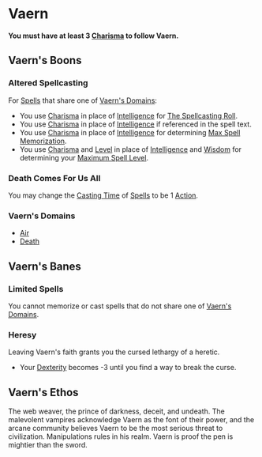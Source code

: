 # Vaern
**You must have at least 3 [Charisma](../../../../Player%20Characters/Chosen%20Statistics/Charisma.md) to follow Vaern.**
## Vaern's Boons
### Altered Spellcasting
For [Spells](../../../Spells.md) that share one of [Vaern's Domains](Vaern.md#Vaern's%20Domains):
- You use [Charisma](../../../../Player%20Characters/Chosen%20Statistics/Charisma.md) in place of [Intelligence](../../../../Player%20Characters/Chosen%20Statistics/Intelligence.md) for [The Spellcasting Roll](../../../Spellcasting.md#The%20Spellcasting%20Roll).
- You use [Charisma](../../../../Player%20Characters/Chosen%20Statistics/Charisma.md) in place of [Intelligence](../../../../Player%20Characters/Chosen%20Statistics/Intelligence.md) if referenced in the spell text.
- You use [Charisma](../../../../Player%20Characters/Chosen%20Statistics/Charisma.md) in place of [Intelligence](../../../../Player%20Characters/Chosen%20Statistics/Intelligence.md) for determining [Max Spell Memorization](../../../Spell%20Memorization.md).
- You use [Charisma](../../../../Player%20Characters/Chosen%20Statistics/Charisma.md) and [Level](../../../../Player%20Characters/Derived%20Statistics/Level.md) in place of [Intelligence](../../../../Player%20Characters/Chosen%20Statistics/Intelligence.md) and [Wisdom](../../../../Player%20Characters/Chosen%20Statistics/Wisdom.md) for determining your [Maximum Spell Level](../../../Spell%20Level.md#Max%20Spell%20Level).
### Death Comes For Us All
You may change the [Casting Time](../../../Spellcasting.md#Casting%20Time) of [Spells](../../../Spells.md) to be 1 [Action](../../../../Game%20Procedures/Action.md).
### Vaern's Domains
- [Air](../../../Spell%20Domains/Air.md)
- [Death](../../../Spell%20Domains/Death.md)
## Vaern's Banes
### Limited Spells
You cannot memorize or cast spells that do not share one of [Vaern's Domains](Vaern.md#Vaern's%20Domains).
### Heresy
Leaving Vaern's faith grants you the cursed lethargy of a heretic.
- Your [Dexterity](../../../../Player%20Characters/Chosen%20Statistics/Dexterity.md) becomes -3 until you find a way to break the curse.
## Vaern's Ethos
The web weaver, the prince of darkness, deceit, and undeath. The malevolent vampires acknowledge Vaern as the font of their power, and the arcane community believes Vaern to be the most serious threat to civilization. Manipulations rules in his realm. Vaern is proof the pen is mightier than the sword. 